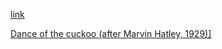 [link](https://bobobo-git.github.io/hearme)

<a target="music" href="hearme/music/dance of the cuckoo.mp3">Dance of the cuckoo (after Marvin Hatley, 1929)]</a>





